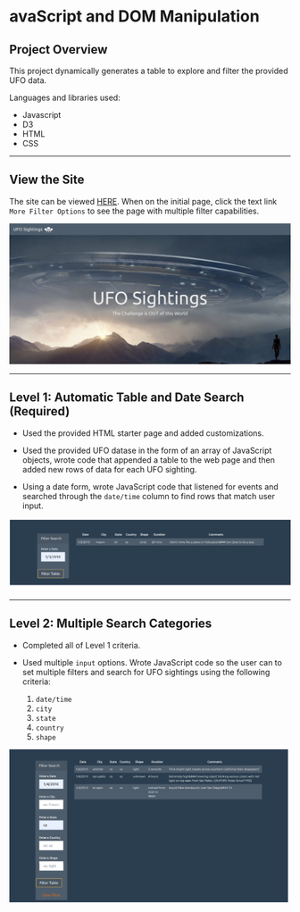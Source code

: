 # avaScript and DOM Manipulation

## Project Overview
This project dynamically generates a table to explore and filter the provided UFO data.

Languages and libraries used:

* Javascript
* D3
* HTML
* CSS

--- 

## View the Site
The site can be viewed <a href="https://klharp.github.io/Javascript-UFOs/UFO-level-1/">HERE</a>. When on the initial page, click the text link `More Filter Options` to see the page with multiple filter capabilities.

![prefilter.png](images/prefilter.png)
- - -

## Level 1: Automatic Table and Date Search (Required)

* Used the provided HTML starter page and added customizations.

* Used the provided UFO datase in the form of an array of JavaScript objects, wrote code that appended a table to the web page and then added new rows of data for each UFO sighting.

* Using a date form,  wrote JavaScript code that listened for events and searched through the `date/time` column to find rows that match user input.

![filter1.png](images/filter1.png)

- - -

## Level 2: Multiple Search Categories 

* Completed all of Level 1 criteria.

* Used multiple `input` options. Wrote JavaScript code so the user can to set multiple filters and search for UFO sightings using the following criteria:

  1. `date/time`
  2. `city`
  3. `state`
  4. `country`
  5. `shape`


![filter2.png](images/filter2.png)


